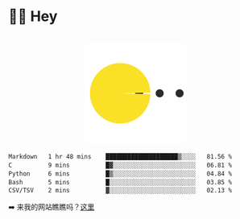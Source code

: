 
# 👋🏻 Hey
<div align="center">
	<br>
	<img src="https://raw.githubusercontent.com/Aniket965/Aniket965/master/pacman.svg?sanitize=true" width="200" height="200">
	<br>
</div>

<!--START_SECTION:waka-->

```txt
Markdown   1 hr 48 mins    ████████████████████▒░░░░   81.56 %
C          9 mins          █▓░░░░░░░░░░░░░░░░░░░░░░░   06.81 %
Python     6 mins          █▒░░░░░░░░░░░░░░░░░░░░░░░   04.84 %
Bash       5 mins          █░░░░░░░░░░░░░░░░░░░░░░░░   03.85 %
CSV/TSV    2 mins          ▓░░░░░░░░░░░░░░░░░░░░░░░░   02.13 %
```

<!--END_SECTION:waka-->

 ➡️  来我的网站瞧瞧吗？[这里](https://www.shaolongfei.com)
